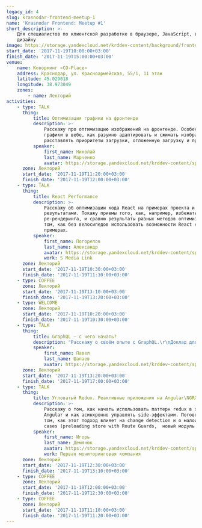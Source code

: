 ```yaml
---
legacy_id: 4
slug: krasnodar-frontend-meetup-1
name: 'Krasnodar Frontend: Meetup #1'
short_description: >-
    Для специалистов по клиентской разработке в браузере, JavaScript, вёрстке и
    дизайну
image: https://storage.yandexcloud.net/krddev-content/background/frontend.jpg
start_date: '2017-11-19T10:00:00+03:00'
finish_date: '2017-11-19T15:00:00+03:00'
venue:
    name: Коворкинг «CO-Place»
    address: Краснодар, ул. Красноармейская, 55/1, 11 этаж
    latitude: 45.029018
    longitude: 38.973049
    zones:
        - name: Лекторий
activities:
    - type: TALK
      thing:
          title: Оптимизация графики на фронтенде
          description: >-
              Расскажу про оптимизацию изображений на фронтенде. Особенности форматов
              графики в вебе, как разумно адаптировать и сжимать изображения,
              расставлять приоритеты загрузки, отложенную загрузку и предзагрузку.
          speaker:
              first_name: Николай
              last_name: Марченко
              avatar: https://storage.yandexcloud.net/krddev-content/speakers%2Fkolya.jpg
      zone: Лекторий
      start_date: '2017-11-19T11:20:00+03:00'
      finish_date: '2017-11-19T12:00:00+03:00'
    - type: TALK
      thing:
          title: React Performance
          description: >-
              Расскажу об оптимизации кода React на примерах проекта и с реальными
              результатами. Покажу приемы того, как, например, избежать избыточного
              ре-рендеринга, и сравню результаты разных методов оптимизации. Будет и о
              том, как без велосипедов использовать возможности React на реальных
              примерах.
          speaker:
              first_name: Погорелов
              last_name: Александр
              avatar: https://storage.yandexcloud.net/krddev-content/speakers%2Fpogorelov-aleks.jpeg
              work: S Media Link
      zone: Лекторий
      start_date: '2017-11-19T10:30:00+03:00'
      finish_date: '2017-11-19T11:10:00+03:00'
    - type: COFFEE
      zone: Лекторий
      start_date: '2017-11-19T13:10:00+03:00'
      finish_date: '2017-11-19T13:20:00+03:00'
    - type: WELCOME
      zone: Лекторий
      start_date: '2017-11-19T10:20:00+03:00'
      finish_date: '2017-11-19T10:30:00+03:00'
    - type: TALK
      thing:
          title: GraphQL – с чего начать?
          description: "Расскажу о своём опыте с GraphQL.\r\nДоклад для тех, кто хочет понять что такое GlaphQL, стоит ли его использовать и в каких проектах. Доклад не претендует на супер-уникальность, но с помощью живого общения вместе попробуем разобраться с этим модным пушным зверем."
          speaker:
              first_name: Павел
              last_name: Шалаев
              avatar: https://storage.yandexcloud.net/krddev-content/speakers%2Fshalaev-pavel.jpeg
      zone: Лекторий
      start_date: '2017-11-19T13:20:00+03:00'
      finish_date: '2017-11-19T17:00:00+03:00'
    - type: TALK
      thing:
          title: Угловатый Redux. Реактивные приложения на Angular\NGRX.
          description: >-
              Расскажу о том, как начать использовать паттерн redux в экосистеме
              Angular и как асинхронно управлять side-эффектами. Поговорим так же о
              том, как этот подход влияет на change detection и о малоизвестных use
              cases (preloading store with Route Guards,  новый модуль ngrx/entity).
          speaker:
              first_name: Игорь
              last_name: Демянюк
              avatar: https://storage.yandexcloud.net/krddev-content/speakers%2Figor-demenuk.jpeg
              work: Первая мониторинговая компания
      zone: Лекторий
      start_date: '2017-11-19T12:30:00+03:00'
      finish_date: '2017-11-19T13:10:00+03:00'
    - type: COFFEE
      zone: Лекторий
      start_date: '2017-11-19T12:00:00+03:00'
      finish_date: '2017-11-19T12:30:00+03:00'
    - type: COFFEE
      zone: Лекторий
      start_date: '2017-11-19T11:10:00+03:00'
      finish_date: '2017-11-19T11:20:00+03:00'
---
```

